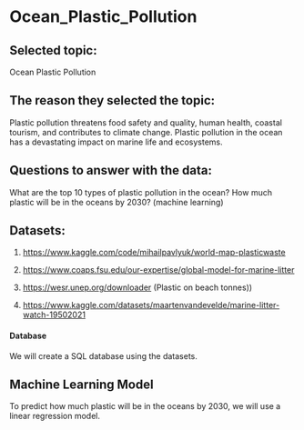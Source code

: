 # Ocean_Plastic_Pollution
## Selected topic:
Ocean Plastic Pollution
## The reason they selected the topic:
Plastic pollution threatens food safety and quality, human health, coastal tourism, and contributes to climate change. Plastic pollution in the ocean has a devastating impact on marine life and ecosystems. 

## Questions to answer with the data:
What are the top 10 types of plastic pollution in the ocean?
How much plastic will be in the oceans by 2030? (machine learning)

## Datasets: 

1. https://www.kaggle.com/code/mihailpavlyuk/world-map-plasticwaste

2. https://www.coaps.fsu.edu/our-expertise/global-model-for-marine-litter

3. https://wesr.unep.org/downloader (Plastic on beach tonnes)) 

4. https://www.kaggle.com/datasets/maartenvandevelde/marine-litter-watch-19502021

#### Database

We will create a SQL database using the datasets.

## Machine Learning Model

To predict how much plastic will be in the oceans by 2030, we will use a linear regression model. 
